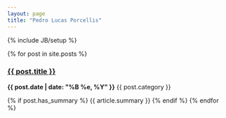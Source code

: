 ```yaml
---
layout: page
title: "Pedro Lucas Porcellis"
---
```

{% include JB/setup %}

{% for post in site.posts %}  

<h3><a href="{{ post.url }}">{{ post.title }}</a></h3>
<p><strong>{{ post.date | date: "%B %e, %Y" }}</strong> {{ post.category }} <a href="http://pedrolucasp.github.com{{ post.url }}"></a></p> 
{% if post.has_summary %}
{{ article.summary }}
{% endif %}  
{% endfor %}  